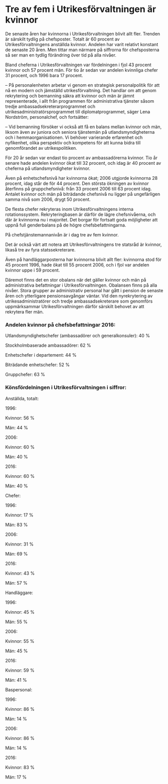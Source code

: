 # Tre av fem i Utrikesförvaltningen är kvinnor

De senaste åren har kvinnorna i Utrikesförvaltningen blivit allt fler. Trenden är särskilt tydlig på chefsposter.
Totalt är 60 procent av Utrikesförvaltningens anställda kvinnor. Andelen har varit relativt konstant de senaste 20 åren. Men tittar man närmare på siffrorna för chefsposterna så ser man en tydlig förändring över tid på alla nivåer.

Bland cheferna i Utrikesförvaltningen var fördelningen i fjol 43 procent kvinnor och 57 procent män. För tio år sedan var andelen kvinnliga chefer 31 procent, och 1996 bara 17 procent.

– På personalenheten arbetar vi genom en strategisk personalpolitik för att nå en modern och jämställd utrikesförvaltning. Det handlar om att genom rekrytering och bemanning säkra att kvinnor och män är jämnt representerade, i allt från programmen för administrativa tjänster såsom tredje ambassadsekreterarprogrammet och utrikesadministratörsprogrammet till diplomatprogrammet, säger Lena Nordström, personalchef, och fortsätter:

– Vid bemanning försöker vi också att få en balans mellan kvinnor och män, liksom även av juniora och seniora tjänstemän på utlandsmyndigheterna och i hemmaorganisationen. Vi behöver varierande erfarenhet och nyfikenhet, olika perspektiv och kompetens för att kunna bidra till genomförandet av utrikespolitiken.

För 20 år sedan var endast tio procent av ambassadörerna kvinnor. Tio år senare hade andelen kvinnor ökat till 32 procent, och idag är 40 procent av cheferna på utlandsmyndigheter kvinnor.

Även på enhetschefsnivå har kvinnorna ökat; 2006 utgjorde kvinnorna 28 procent, idag står de för 44 procent. Den största ökningen av kvinnor återfinns på gruppchefsnivå: från 33 procent 2006 till 63 procent idag. Antalet kvinnor och män på biträdande chefsnivå nu ligger på ungefärligen samma nivå som 2006, drygt 50 procent.

De flesta chefer rekryteras inom Utrikesförvaltningens interna rotationssystem. Rekryteringbasen är därför de lägre chefsnivåerna, och där är kvinnorna nu i majoritet. Det borgar för fortsatt goda möjligheter att uppnå full genderbalans på de högre chefsbefattningarna.

På chefstjänstemannanivån är i dag tre av fem kvinnor.

Det är också värt att notera att Utrikesförvaltningens tre statsråd är kvinnor, likaså tre av fyra statssekreterare.

Även på handläggarposterna har kvinnorna blivit allt fler: kvinnorna stod för 45 procent 1996, hade ökat till 55 procent 2006, och i fjol var andelen kvinnor uppe i 59 procent.

Däremot finns det en stor obalans när det gäller kvinnor och män på administrativa befattningar i Utrikesförvaltningen. Obalansen finns på alla nivåer. Stora grupper av administrativ personal har gått i pension de senaste åren och ytterligare pensionsavgångar väntar. Vid den nyrekrytering av utrikesadministratörer och tredje ambassadsekreterare som genomförs uppmärksammar Utrikesförvaltningen därför särskilt behovet av att rekrytera fler män.

### Andelen kvinnor på chefsbefattningar 2016:

Utlandsmyndighetschefer (ambassadörer och generalkonsuler): 40 %

Stockholmbaserade ambassadörer: 62 %

Enhetschefer i departement: 44 %

Biträdande enhetschefer: 52 %

Gruppchefer: 63 %

### Könsfördelningen i Utrikesförvaltningen i siffror:

Anställda, totalt:

1996:

Kvinnor: 56 %

Män: 44 %

2006:

Kvinnor: 60 %

Män: 40 %

2016:

Kvinnor: 60 %

Män: 40 %

Chefer:

1996:

Kvinnor: 17 %

Män: 83 %

2006:

Kvinnor: 31 %

Män: 69 %

2016:

Kvinnor: 43 %

Män: 57 %

Handläggare:

1996:

Kvinnor: 45 %

Män: 55 %

2006:

Kvinnor: 55 %

Män: 45 %

2016:

Kvinnor: 59 %

Män: 41 %

Baspersonal:

1996:

Kvinnor: 86 %

Män: 14 %

2006:

Kvinnor: 86 %

Män: 14 %

2016:

Kvinnor: 83 %

Män: 17 %
